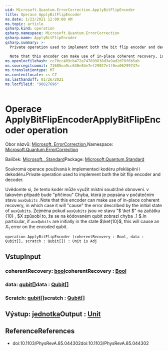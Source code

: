 ```yaml
---
uid: Microsoft.Quantum.ErrorCorrection.ApplyBitFlipEncoder
title: Operace ApplyBitFlipEncoder
ms.date: 1/23/2021 12:00:00 AM
ms.topic: article
qsharp.kind: operation
qsharp.namespace: Microsoft.Quantum.ErrorCorrection
qsharp.name: ApplyBitFlipEncoder
qsharp.summary: >-
  Private operation used to implement both the bit flip encoder and decoder.

  Note that this encoder can make use of in-place coherent recovery, in which case it will "cause" the error described by the initial state of `auxQubits`. In particular, if `auxQubits` are initially in the state $\ket{10}$, this will cause an $X_1$ error on the encoded qubit.
ms.openlocfilehash: cc70cc409cb472a747899838d3a9ad2d78f6b5ab
ms.sourcegitcommit: 71605ea9cc630e84e7ef29027e1f0ea06299747e
ms.translationtype: MT
ms.contentlocale: cs-CZ
ms.lasthandoff: 01/26/2021
ms.locfileid: "98827696"
---
```

# <a name="applybitflipencoder-operation"></a><span data-ttu-id="df052-102">Operace ApplyBitFlipEncoder</span><span class="sxs-lookup"><span data-stu-id="df052-102">ApplyBitFlipEncoder operation</span></span>

<span data-ttu-id="df052-103">Obor názvů: [Microsoft. ErrorCorrection.](xref:Microsoft.Quantum.ErrorCorrection)</span><span class="sxs-lookup"><span data-stu-id="df052-103">Namespace: [Microsoft.Quantum.ErrorCorrection](xref:Microsoft.Quantum.ErrorCorrection)</span></span>

<span data-ttu-id="df052-104">Balíček: [Microsoft.. Standard](https://nuget.org/packages/Microsoft.Quantum.Standard)</span><span class="sxs-lookup"><span data-stu-id="df052-104">Package: [Microsoft.Quantum.Standard](https://nuget.org/packages/Microsoft.Quantum.Standard)</span></span>


<span data-ttu-id="df052-105">Soukromá operace používaná k implementaci kodéru překlápění i dekodéru.</span><span class="sxs-lookup"><span data-stu-id="df052-105">Private operation used to implement both the bit flip encoder and decoder.</span></span>

<span data-ttu-id="df052-106">Uvědomte si, že tento kodér může využít místní soudržné obnovení. v takovém případě bude "příčinou" Chyba, která je popsána v počátečním stavu `auxQubits` .</span><span class="sxs-lookup"><span data-stu-id="df052-106">Note that this encoder can make use of in-place coherent recovery, in which case it will "cause" the error described by the initial state of `auxQubits`.</span></span>
<span data-ttu-id="df052-107">Zejména pokud `auxQubits` jsou ve stavu "$ \ket $" na začátku {10} , $X způsobí to, že se na kódovaném qubit zobrazí chyba _1 $.</span><span class="sxs-lookup"><span data-stu-id="df052-107">In particular, if `auxQubits` are initially in the state $\ket{10}$, this will cause an $X_1$ error on the encoded qubit.</span></span>

```qsharp
operation ApplyBitFlipEncoder (coherentRecovery : Bool, data : Qubit[], scratch : Qubit[]) : Unit is Adj
```


## <a name="input"></a><span data-ttu-id="df052-108">Vstup</span><span class="sxs-lookup"><span data-stu-id="df052-108">Input</span></span>

### <a name="coherentrecovery--bool"></a><span data-ttu-id="df052-109">coherentRecovery: [bool](xref:microsoft.quantum.lang-ref.bool)</span><span class="sxs-lookup"><span data-stu-id="df052-109">coherentRecovery : [Bool](xref:microsoft.quantum.lang-ref.bool)</span></span>




### <a name="data--qubit"></a><span data-ttu-id="df052-110">data: [qubit](xref:microsoft.quantum.lang-ref.qubit)[]</span><span class="sxs-lookup"><span data-stu-id="df052-110">data : [Qubit](xref:microsoft.quantum.lang-ref.qubit)[]</span></span>




### <a name="scratch--qubit"></a><span data-ttu-id="df052-111">Scratch: [qubit](xref:microsoft.quantum.lang-ref.qubit)[]</span><span class="sxs-lookup"><span data-stu-id="df052-111">scratch : [Qubit](xref:microsoft.quantum.lang-ref.qubit)[]</span></span>





## <a name="output--unit"></a><span data-ttu-id="df052-112">Výstup: [jednotka](xref:microsoft.quantum.lang-ref.unit)</span><span class="sxs-lookup"><span data-stu-id="df052-112">Output : [Unit](xref:microsoft.quantum.lang-ref.unit)</span></span>



## <a name="references"></a><span data-ttu-id="df052-113">Reference</span><span class="sxs-lookup"><span data-stu-id="df052-113">References</span></span>

- <span data-ttu-id="df052-114">doi:10.1103/PhysRevA.85.044302</span><span class="sxs-lookup"><span data-stu-id="df052-114">doi:10.1103/PhysRevA.85.044302</span></span>